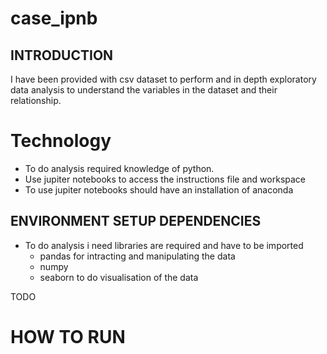 # case_ipnb

## INTRODUCTION
I have been provided with csv dataset to perform and in depth exploratory data analysis to understand the variables in the dataset and their relationship.


# Technology
-   To do analysis required knowledge of python.
-   Use jupiter notebooks to access the instructions file and workspace
-   To use jupiter notebooks should have an installation of anaconda


## ENVIRONMENT SETUP DEPENDENCIES 
-   To do analysis i need libraries are required and have to be imported
    -   pandas for intracting and manipulating the data
    -   numpy
    -   seaborn to do visualisation of the data







TODO


# HOW TO RUN



